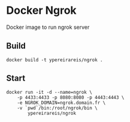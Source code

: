 # Docker Ngrok

Docker image to run ngrok server


## Build

```
docker build -t ypereirareis/ngrok .
```

## Start

```
docker run -it -d --name=ngrok \
    -p 4433:4433 -p 8080:8080 -p 4443:4443 \
    -e NGROK_DOMAIN=ngrok.domain.fr \
    -v `pwd`/bin:/root/ngrok/bin \
        ypereirareis/ngrok
```
